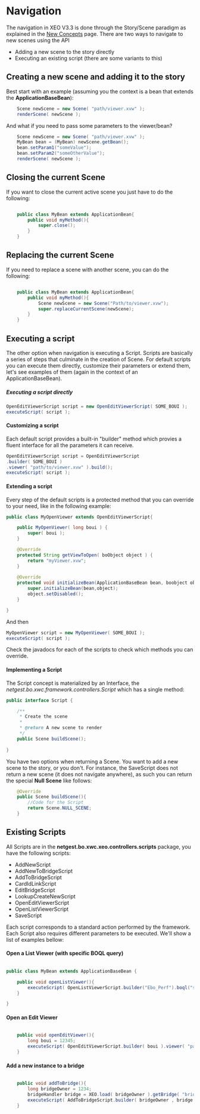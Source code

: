 # Navigation

The navigation in XEO V3.3 is done through the Story/Scene paradigm as explained in the [New Concepts](New_Concepts) page. There are two ways to navigate to new scenes using the API
- Adding a new scene to the story directly
- Executing an existing script (there are some variants to this)

## Creating a new scene and adding it to the story

Best start with an example (assuming you the context is a bean that extends the **ApplicationBaseBean**):

```java
    Scene newScene = new Scene( "path/viewer.xvw" );
    renderScene( newScene );
```

And what if you need to pass some parameters to the viewer/bean?

```java
	Scene newScene = new Scene( "path/viewer.xvw" );
    MyBean bean = (MyBean) newScene.getBean();
    bean.setParam1("someValue");
    bean.setParam2("someOtherValue");
    renderScene( newScene );
```

## Closing the current Scene

If you want to close the current active scene you just have to do the following:

```java

	public class MyBean extends ApplicationBean{
    	public void myMethod(){
        	super.close();
        }
    }

```

## Replacing the current Scene

If you need to replace a scene with another scene, you can do the following:

```java

	public class MyBean extends ApplicationBean{
    	public void myMethod(){
        	Scene newScene = new Scene("Path/to/viewer.xvw");
        	super.replaceCurrentScene(newScene);
        }
    }

```

## Executing a script

The other option when navigation is executing a Script. Scripts are basically a series of steps that culminate in the creation of Scene. For default scripts you can execute them directly, customize their parameters or extend them, let's see examples of them (again in the context of an ApplicationBaseBean).

##### Executing a script directly
```java
OpenEditViewerScript script = new OpenEditViewerScript( SOME_BOUI );
executeScript( script );
```

#### Customizing a script

Each default script provides a built-in "builder" method which provies a fluent interface for all the parameters it can receive.

```java
OpenEditViewerScript script = OpenEditViewerScript
.builder( SOME_BOUI )
.viewer( "path/to/viewer.xvw" ).build();
executeScript( script );

```

#### Extending a script

Every step of the default scripts is a protected method that you can override to your need, like in the following example:

```java
public class MyOpenViewer extends OpenEditViewerScript{

    public MyOpenViewer( long boui ) {
        super( boui );
    }

    @Override
    protected String getViewToOpen( boObject object ) {
        return "myViewer.xvw";
    }
    
    @Override
    protected void initializeBean(ApplicationBaseBean bean, boobject object){
    	super.initializeBean(bean,object);
        object.setDisabled();
    }

}
```
And then
```java
MyOpenViewer script = new MyOpenViewer( SOME_BOUI );
executeScript( script );
```

Check the javadocs for each of the scripts to check which methods you can override.

#### Implementing a Script

The Script concept is materialized by an Interface, the *netgest.bo.xwc.framework.controllers.Script* which has a single method:

```java
public interface Script {

	/**
	 * Create the scene
	 * 
	 * @return A new scene to render
	 */
	public Scene buildScene();
	
}

```

You have two options when returning a Scene. You want to add a new scene to the story, or you don't. For instance, the SaveScript does not return a new scene (it does not navigate anywhere), as such you can return the special **Null Scene** like follows:

```java
	@Override
	public Scene buildScene(){
		//Code for the Script
		return Scene.NULL_SCENE;
	}
```

## Existing Scripts

All Scripts are in the **netgest.bo.xwc.xeo.controllers.scripts** package, you have the following scripts:

- AddNewScript
- AddNewToBridgeScript 
- AddToBridgeScript
- CardIdLinkScript
- EditBridgeScript
- LookupCreateNewScript
- OpenEditViewerScript
- OpenListViewerScript
- SaveScript

Each script corresponds to a standard action performed by the framework. Each Script also requires different parameters to be executed. We'll show a list of examples bellow:

#### Open a List Viewer (with specific BOQL query)

```java

public class MyBean extends ApplicationBaseBean {

	public void openListViewer(){
		executeScript( OpenListViewerScript.builder("Ebo_Perf").boql("select EBo_Perf where username like 'P%' ").build() );
	}

}

```
#### Open an Edit Viewer

```java

	public void openEditViewer(){
    	long boui = 12345;
        executeScript( OpenEditViewerScript.builder( boui ).viewer( "path/to/viewer" ).build() );
    }

```
#### Add a new instance to a bridge

```java

	public void addToBridge(){
    	long bridgeOwner = 1234;
		bridgeHandler bridge = XEO.load( bridgeOwner ).getBridge( "bridgeName" );
		executeScript( AddToBridgeScript.builder( bridgeOwner , bridge ).boql( "select Ebo_Perf where state = '1' " ).build() );
    }

```
